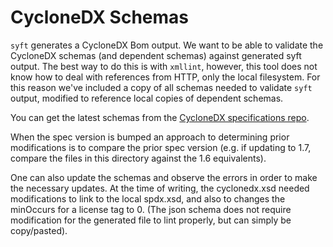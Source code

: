 # CycloneDX Schemas

`syft` generates a CycloneDX Bom output. We want to be able to validate the CycloneDX schemas
(and dependent schemas) against generated syft output. The best way to do this is with `xmllint`,
however, this tool does not know how to deal with references from HTTP, only the local filesystem.
For this reason we've included a copy of all schemas needed to validate `syft` output, modified
to reference local copies of dependent schemas.

You can get the latest schemas from the [CycloneDX specifications repo](https://github.com/CycloneDX/specification/tree/master/schema).

When the spec version is bumped an approach to determining prior modifications is to compare the 
prior spec version (e.g. if updating to 1.7, compare the files in this directory against the 1.6 
equivalents). 

One can also update the schemas and observe the errors in order to make the necessary updates. 
At the time of writing, the cyclonedx.xsd needed modifications to link to the local spdx.xsd, 
and also to changes the minOccurs for a license tag to 0. (The json schema does not require 
modification for the generated file to lint properly, but can simply be copy/pasted).   
